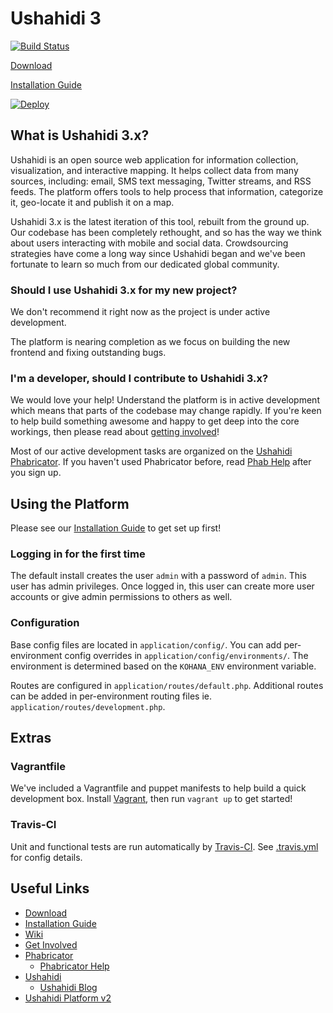 [download]: https://wiki.ushahidi.com/display/WIKI/Ushahidi+v3.x+Downloads
[install]: https://wiki.ushahidi.com/display/WIKI/Installing+Ushahidi+3.x
[wiki]: https://wiki.ushahidi.com/display/WIKI/Ushahidi+Platform+v3.x
[getin]: https://wiki.ushahidi.com/display/WIKI/Ushahidi+v3.x+-+Getting+Involved
[ushphab]: https://phabricator.ushahidi.com/
[helpphab]: https://phabricator.ushahidi.com/w/help/phabricator/
[ush2]: https://github.com/ushahidi/Ushahidi_Web
[ushahidi]: http://ushahidi.com
[ushblog]: http://blog.ushahidi.com

Ushahidi 3
============

[![Build Status](https://travis-ci.org/ushahidi/platform.png)](https://travis-ci.org/ushahidi/platform)

[Download][download]

[Installation Guide][install]

[![Deploy](https://www.herokucdn.com/deploy/button.png)](https://heroku.com/deploy)

## What is Ushahidi 3.x?

Ushahidi is an open source web application for information collection, visualization,
and interactive mapping. It helps collect data from many sources, including: email,
SMS text messaging, Twitter streams, and RSS feeds. The platform offers tools to
help process that information, categorize it, geo-locate it and publish it on a map.

Ushahidi 3.x is the latest iteration of this tool, rebuilt from the ground up.
Our codebase has been completely rethought, and so has the way we think about
users interacting with mobile and social data.
Crowdsourcing strategies have come a long way since Ushahidi began and we've
been fortunate to learn so much from our dedicated global community.

### Should I use Ushahidi 3.x for my new project?

We don't recommend it right now as the project is under active development.

The platform is nearing completion as we focus on building the new frontend and fixing outstanding bugs.

### I'm a developer, should I contribute to Ushahidi 3.x?

We would love your help! Understand the platform is in active development
which means that parts of the codebase may change rapidly. If you're keen
to help build something awesome and happy to get deep into the core workings,
then please read about [getting involved][getin]!

Most of our active development tasks are organized on the [Ushahidi Phabricator][ushphab].
If you haven't used Phabricator before, read [Phab Help][helpphab] after you sign up.

## Using the Platform

Please see our [Installation Guide][install] to get set up first!

### Logging in for the first time

The default install creates the user `admin` with a password of `admin`.
This user has admin privileges. Once logged in, this user can create more user
accounts or give admin permissions to others as well.

### Configuration

Base config files are located in `application/config/`.
You can add per-environment config overrides in `application/config/environments/`.
The environment is determined based on the `KOHANA_ENV` environment variable.

Routes are configured in `application/routes/default.php`. Additional routes can
be added in per-environment routing files ie. `application/routes/development.php`.

Extras
------

### Vagrantfile

We've included a Vagrantfile and puppet manifests to help build a quick development box.
Install [Vagrant](http://www.vagrantup.com/), then run `vagrant up` to get started!

### Travis-CI

Unit and functional tests are run automatically by [Travis-CI](https://travis-ci.org/ushahidi/platform).
See [.travis.yml](https://github.com/ushahidi/platform/blob/master/.travis.yml) for config details.

## Useful Links

- [Download][download]
- [Installation Guide][install]
- [Wiki][wiki]
- [Get Involved][getin]
- [Phabricator][ushphab]
  - [Phabricator Help][helpphab]
- [Ushahidi][ushahidi]
  - [Ushahidi Blog][ushblog]
- [Ushahidi Platform v2][ush2]
